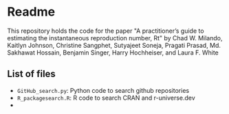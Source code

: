 # Readme

This repository holds the code for the paper "A practitioner’s guide to estimating the instantaneous reproduction number, Rt" by Chad W. Milando, Kaitlyn Johnson, Christine Sangphet, Sutyajeet Soneja, Pragati Prasad, Md. Sakhawat Hossain, Benjamin Singer, Harry Hochheiser, and Laura F. White

## List of files

- `GitHub_search.py`: Python code to search github repositories
- `R_packagesearch.R`: R code to search CRAN and r-universe.dev
-
